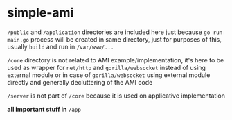 # simple-ami

```/public``` and ```/application``` directories are included here just because ```go run main.go``` process will be created in same directory, just for purposes of this, usually ```build``` and run in ```/var/www/...```

```/core``` directory is not related to AMI example/implementation, it's here to be used as wrapper for ```net/http``` and ```gorilla/websocket``` instead of using external module or in case of ```gorilla/websocket``` using external module directly and generally decluttering of the AMI code

```/server``` is not part of ```/core``` because it is used on applicative implementation

**all important stuff in** ```/app```

